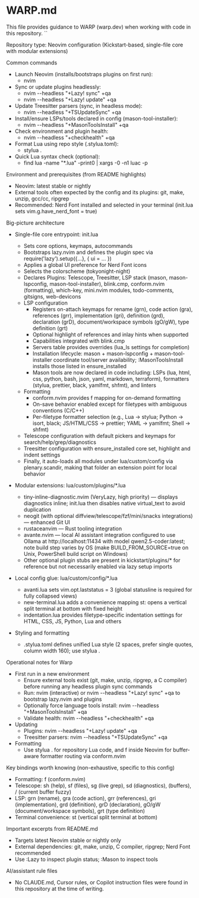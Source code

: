 # WARP.md

This file provides guidance to WARP (warp.dev) when working with code in this repository.
``

Repository type: Neovim configuration (Kickstart-based, single-file core with modular extensions)

Common commands
- Launch Neovim (installs/bootstraps plugins on first run):
  - nvim
- Sync or update plugins headlessly:
  - nvim --headless "+Lazy! sync" +qa
  - nvim --headless "+Lazy! update" +qa
- Update Treesitter parsers (sync, in headless mode):
  - nvim --headless "+TSUpdateSync" +qa
- Install/ensure LSPs/tools declared in config (mason-tool-installer):
  - nvim --headless "+MasonToolsInstall" +qa
- Check environment and plugin health:
  - nvim --headless "+checkhealth" +qa
- Format Lua using repo style (.stylua.toml):
  - stylua .
- Quick Lua syntax check (optional):
  - find lua -name "*.lua" -print0 | xargs -0 -n1 luac -p

Environment and prerequisites (from README highlights)
- Neovim: latest stable or nightly
- External tools often expected by the config and its plugins: git, make, unzip, gcc/cc, ripgrep
- Recommended: Nerd Font installed and selected in your terminal (init.lua sets vim.g.have_nerd_font = true)

Big-picture architecture
- Single-file core entrypoint: init.lua
  - Sets core options, keymaps, autocommands
  - Bootstraps lazy.nvim and defines the plugin spec via require('lazy').setup({...}, { ui = ... })
  - Applies a global UI preference for Nerd Font icons
  - Selects the colorscheme (tokyonight-night)
  - Declares Plugins: Telescope, Treesitter, LSP stack (mason, mason-lspconfig, mason-tool-installer), blink.cmp, conform.nvim (formatting), which-key, mini.nvim modules, todo-comments, gitsigns, web-devicons
  - LSP configuration
    - Registers on-attach keymaps for rename (grn), code action (gra), references (grr), implementation (gri), definition (grd), declaration (grD), document/workspace symbols (gO/gW), type definition (grt)
    - Optional highlight of references and inlay hints when supported
    - Capabilities integrated with blink.cmp
    - Servers table provides overrides (lua_ls settings for completion)
    - Installation lifecycle: mason + mason-lspconfig + mason-tool-installer coordinate tool/server availability; :MasonToolsInstall installs those listed in ensure_installed
    - Mason tools are now declared in code including: LSPs (lua, html, css, python, bash, json, yaml, markdown, terraform), formatters (stylua, prettier, black, yamlfmt, shfmt), and linters
  - Formatting
    - conform.nvim provides <leader>f mapping for on-demand formatting
    - On-save behavior enabled except for filetypes with ambiguous conventions (C/C++)
    - Per-filetype formatter selection (e.g., Lua -> stylua; Python -> isort, black; JS/HTML/CSS -> prettier; YAML -> yamlfmt; Shell -> shfmt)
  - Telescope configuration with default pickers and keymaps for search/help/grep/diagnostics
  - Treesitter configuration with ensure_installed core set, highlight and indent settings
  - Finally, it auto-loads all modules under lua/custom/config via plenary.scandir, making that folder an extension point for local behavior

- Modular extensions: lua/custom/plugins/*.lua
  - tiny-inline-diagnostic.nvim (VeryLazy, high priority) — displays diagnostics inline; init.lua then disables native virtual_text to avoid duplication
  - neogit (with optional diffview/telescope/fzf/mini/snacks integrations) — enhanced Git UI
  - rustaceanvim — Rust tooling integration
  - avante.nvim — local AI assistant integration configured to use Ollama at http://localhost:11434 with model qwen2.5-coder:latest; note build step varies by OS (make BUILD_FROM_SOURCE=true on Unix, PowerShell build script on Windows)
  - Other optional plugin stubs are present in kickstart/plugins/* for reference but not necessarily enabled via lazy setup imports

- Local config glue: lua/custom/config/*.lua
  - avanti.lua sets vim.opt.laststatus = 3 (global statusline is required for fully collapsed views)
  - new-terminal.lua adds a convenience mapping <space>st: opens a vertical split terminal at bottom with fixed height
  - indentation.lua provides filetype-specific indentation settings for HTML, CSS, JS, Python, Lua and others

- Styling and formatting
  - .stylua.toml defines unified Lua style (2 spaces, prefer single quotes, column width 160); use stylua .

Operational notes for Warp
- First run in a new environment
  - Ensure external tools exist (git, make, unzip, ripgrep, a C compiler) before running any headless plugin sync commands
  - Run: nvim (interactive) or nvim --headless "+Lazy! sync" +qa to bootstrap lazy.nvim and plugins
  - Optionally force language tools install: nvim --headless "+MasonToolsInstall" +qa
  - Validate health: nvim --headless "+checkhealth" +qa
- Updating
  - Plugins: nvim --headless "+Lazy! update" +qa
  - Treesitter parsers: nvim --headless "+TSUpdateSync" +qa
- Formatting
  - Use stylua . for repository Lua code, and <leader>f inside Neovim for buffer-aware formatter routing via conform.nvim

Key bindings worth knowing (non-exhaustive, specific to this config)
- Formatting: <leader>f (conform.nvim)
- Telescope: <leader>sh (help), <leader>sf (files), <leader>sg (live grep), <leader>sd (diagnostics), <leader><leader> (buffers), <leader>/ (current buffer fuzzy)
- LSP: grn (rename), gra (code action), grr (references), gri (implementation), grd (definition), grD (declaration), gO/gW (document/workspace symbols), grt (type definition)
- Terminal convenience: <space>st (vertical split terminal at bottom)

Important excerpts from README.md
- Targets latest Neovim stable or nightly only
- External dependencies: git, make, unzip, C compiler, ripgrep; Nerd Font recommended
- Use :Lazy to inspect plugin status; :Mason to inspect tools

AI/assistant rule files
- No CLAUDE.md, Cursor rules, or Copilot instruction files were found in this repository at the time of writing.

